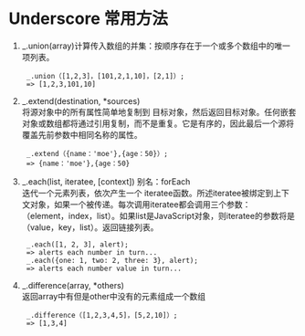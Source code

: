 # Underscore 常用方法

1. _.union(array)计算传入数组的并集：按顺序存在于一个或多个数组中的唯一项列表。

        _.union（[1,2,3]，[101,2,1,10]，[2,1]）;
        => [1,2,3,101,10]

2. _.extend(destination, *sources)  
将源对象中的所有属性简单地复制到 目标对象，然后返回目标对象。任何嵌套对象或数组都将通过引用复制，而不是重复。它是有序的，因此最后一个源将覆盖先前参数中相同名称的属性。

        _.extend（{name：'moe'},{age：50}）;
        => {name：'moe'},{age：50}

3. _.each(list, iteratee, [context]) 别名：forEach  
迭代一个元素列表，依次产生一个 iteratee函数。所述iteratee被绑定到上下文对象，如果一个被传递。每次调用iteratee都会调用三个参数： （element，index，list）。如果list是JavaScript对象，则iteratee的参数将是（value，key，list）。返回链接列表。

        _.each([1, 2, 3], alert);
        => alerts each number in turn...
        _.each({one: 1, two: 2, three: 3}, alert);
        => alerts each number value in turn...

4. _.difference(array, *others)  
返回array中有但是other中没有的元素组成一个数组

        _.difference（[1,2,3,4,5]，[5,2,10]）; 
        => [1,3,4]